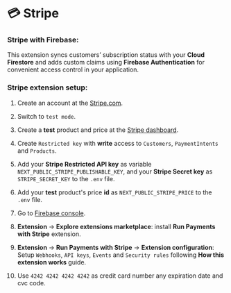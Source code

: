# 💳 Stripe

### Stripe with Firebase:

This extension syncs customers’ subscription status with your **Cloud Firestore** and adds custom claims using
**Firebase Authentication** for convenient access control in your application.

### Stripe extension setup:

1. Create an account at the [Stripe.com](https://stripe.com/).

2. Switch to `test mode`.

3. Create a **test** product and price at the [Stripe dashboard](https://dashboard.stripe.com/dashboard).

4. Create `Restricted key` with **write** access to `Customers`, `PaymentIntents` and `Products`.

5. Add your **Stripe Restricted API key** as variable `NEXT_PUBLIC_STRIPE_PUBLISHABLE_KEY`, and your **Stripe Secret key** as `STRIPE_SECRET_KEY` to the `.env` file.

6. Add your **test** product's price **id** as `NEXT_PUBLIC_STRIPE_PRICE` to the `.env` file.

7. Go to [Firebase console](https://console.firebase.google.com/).

8. **Extension** -> **Explore extensions marketplace**: install **Run Payments with Stripe** extension.

9. **Extension** -> **Run Payments with Stripe** -> **Extension configuration**: Setup `Webhooks`, `API keys`, `Events` and `Security rules` following **How this extension works** guide.

10. Use `4242 4242 4242 4242` as credit card number any expiration date and cvc code.
